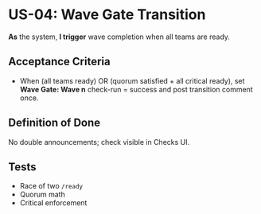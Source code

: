 # US-04: Wave Gate Transition

**As** the system, **I trigger** wave completion when all teams are ready.

## Acceptance Criteria
- When (all teams ready) OR (quorum satisfied + all critical ready), set **Wave Gate: Wave n** check-run = success and post transition comment once.

## Definition of Done
No double announcements; check visible in Checks UI.

## Tests
- Race of two `/ready`
- Quorum math
- Critical enforcement
